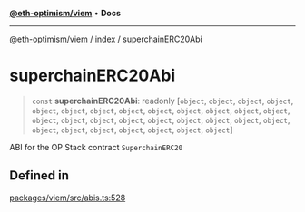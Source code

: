 [**@eth-optimism/viem**](../../README.md) • **Docs**

***

[@eth-optimism/viem](../../README.md) / [index](../README.md) / superchainERC20Abi

# superchainERC20Abi

> `const` **superchainERC20Abi**: readonly [`object`, `object`, `object`, `object`, `object`, `object`, `object`, `object`, `object`, `object`, `object`, `object`, `object`, `object`, `object`, `object`, `object`, `object`, `object`, `object`, `object`, `object`, `object`, `object`, `object`, `object`, `object`, `object`, `object`]

ABI for the OP Stack contract `SuperchainERC20`

## Defined in

[packages/viem/src/abis.ts:528](https://github.com/ethereum-optimism/ecosystem/blob/8c869dbb3cc282dd35a61a60d7a8a9cae4a14cae/packages/viem/src/abis.ts#L528)

